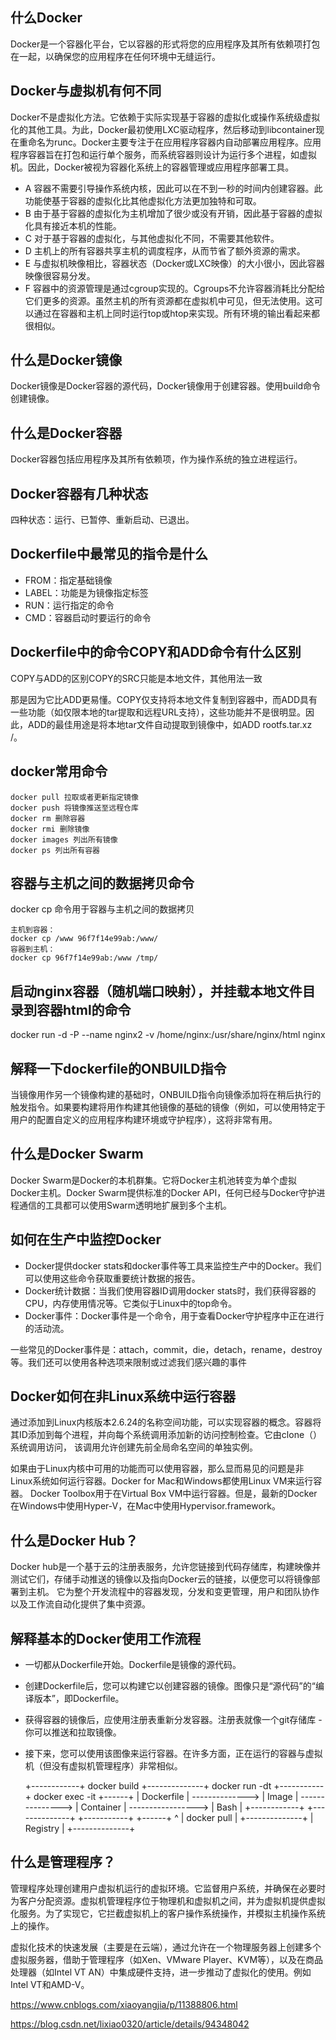 ## 什么Docker
Docker是一个容器化平台，它以容器的形式将您的应用程序及其所有依赖项打包在一起，以确保您的应用程序在任何环境中无缝运行。

## Docker与虚拟机有何不同
Docker不是虚拟化方法。它依赖于实际实现基于容器的虚拟化或操作系统级虚拟化的其他工具。为此，Docker最初使用LXC驱动程序，然后移动到libcontainer现在重命名为runc。Docker主要专注于在应用程序容器内自动部署应用程序。应用程序容器旨在打包和运行单个服务，而系统容器则设计为运行多个进程，如虚拟机。因此，Docker被视为容器化系统上的容器管理或应用程序部署工具。
* A 容器不需要引导操作系统内核，因此可以在不到一秒的时间内创建容器。此功能使基于容器的虚拟化比其他虚拟化方法更加独特和可取。
* B 由于基于容器的虚拟化为主机增加了很少或没有开销，因此基于容器的虚拟化具有接近本机的性能。
* C 对于基于容器的虚拟化，与其他虚拟化不同，不需要其他软件。
* D 主机上的所有容器共享主机的调度程序，从而节省了额外资源的需求。
* E 与虚拟机映像相比，容器状态（Docker或LXC映像）的大小很小，因此容器映像很容易分发。
* F 容器中的资源管理是通过cgroup实现的。Cgroups不允许容器消耗比分配给它们更多的资源。虽然主机的所有资源都在虚拟机中可见，但无法使用。这可以通过在容器和主机上同时运行top或htop来实现。所有环境的输出看起来都很相似。

## 什么是Docker镜像
Docker镜像是Docker容器的源代码，Docker镜像用于创建容器。使用build命令创建镜像。

## 什么是Docker容器
Docker容器包括应用程序及其所有依赖项，作为操作系统的独立进程运行。

## Docker容器有几种状态
四种状态：运行、已暂停、重新启动、已退出。

## Dockerfile中最常见的指令是什么
* FROM：指定基础镜像
* LABEL：功能是为镜像指定标签
* RUN：运行指定的命令
* CMD：容器启动时要运行的命令

## Dockerfile中的命令COPY和ADD命令有什么区别
COPY与ADD的区别COPY的SRC只能是本地文件，其他用法一致

那是因为它比ADD更易懂。COPY仅支持将本地文件复制到容器中，而ADD具有一些功能（如仅限本地的tar提取和远程URL支持），这些功能并不是很明显。因此，ADD的最佳用途是将本地tar文件自动提取到镜像中，如ADD rootfs.tar.xz /。
## docker常用命令
    docker pull 拉取或者更新指定镜像
    docker push 将镜像推送至远程仓库
    docker rm 删除容器
    docker rmi 删除镜像
    docker images 列出所有镜像
    docker ps 列出所有容器

## 容器与主机之间的数据拷贝命令
docker cp 命令用于容器与主机之间的数据拷贝

    主机到容器：
    docker cp /www 96f7f14e99ab:/www/
    容器到主机：
    docker cp 96f7f14e99ab:/www /tmp/

## 启动nginx容器（随机端口映射），并挂载本地文件目录到容器html的命令
docker run -d -P --name nginx2 -v /home/nginx:/usr/share/nginx/html nginx

## 解释一下dockerfile的ONBUILD指令
当镜像用作另一个镜像构建的基础时，ONBUILD指令向镜像添加将在稍后执行的触发指令。如果要构建将用作构建其他镜像的基础的镜像（例如，可以使用特定于用户的配置自定义的应用程序构建环境或守护程序），这将非常有用。

## 什么是Docker Swarm
Docker Swarm是Docker的本机群集。它将Docker主机池转变为单个虚拟Docker主机。Docker Swarm提供标准的Docker API，任何已经与Docker守护进程通信的工具都可以使用Swarm透明地扩展到多个主机。

## 如何在生产中监控Docker
* Docker提供docker stats和docker事件等工具来监控生产中的Docker。我们可以使用这些命令获取重要统计数据的报告。
* Docker统计数据：当我们使用容器ID调用docker stats时，我们获得容器的CPU，内存使用情况等。它类似于Linux中的top命令。
* Docker事件：Docker事件是一个命令，用于查看Docker守护程序中正在进行的活动流。

一些常见的Docker事件是：attach，commit，die，detach，rename，destroy等。我们还可以使用各种选项来限制或过滤我们感兴趣的事件

## Docker如何在非Linux系统中运行容器
通过添加到Linux内核版本2.6.24的名称空间功能，可以实现容器的概念。容器将其ID添加到每个进程，并向每个系统调用添加新的访问控制检查。它由clone（）系统调用访问，
该调用允许创建先前全局命名空间的单独实例。

如果由于Linux内核中可用的功能而可以使用容器，那么显而易见的问题是非Linux系统如何运行容器。Docker for Mac和Windows都使用Linux VM来运行容器。
Docker Toolbox用于在Virtual Box VM中运行容器。但是，最新的Docker在Windows中使用Hyper-V，在Mac中使用Hypervisor.framework。

## 什么是Docker Hub？
 Docker hub是一个基于云的注册表服务，允许您链接到代码存储库，构建映像并测试它们，存储手动推送的镜像以及指向Docker云的链接，以便您可以将镜像部署到主机。
 它为整个开发流程中的容器发现，分发和变更管理，用户和团队协作以及工作流自动化提供了集中资源。
 
## 解释基本的Docker使用工作流程
  * 一切都从Dockerfile开始。Dockerfile是镜像的源代码。
  
  * 创建Dockerfile后，您可以构建它以创建容器的镜像。图像只是“源代码”的“编译版本”，即Dockerfile。
  
  * 获得容器的镜像后，应使用注册表重新分发容器。注册表就像一个git存储库 - 你可以推送和拉取镜像。
  
  * 接下来，您可以使用该图像来运行容器。在许多方面，正在运行的容器与虚拟机（但没有虚拟机管理程序）非常相似。
  
  
     +------------+  docker build   +--------------+  docker run -dt   +-----------+  docker exec -it   +------+
        | Dockerfile | --------------> |    Image     | --------------->  | Container | -----------------> | Bash |
        +------------+                 +--------------+                   +-----------+                    +------+
                                         ^
                                         | docker pull
                                         |
                                       +--------------+
                                       |   Registry   |
                                       +--------------+

## 什么是管理程序？
 管理程序处理创建用户虚拟机运行的虚拟环境。它监督用户系统，并确保在必要时为客户分配资源。虚拟机管理程序位于物理机和虚拟机之间，并为虚拟机提供虚拟化服务。为了实现它，它拦截虚拟机上的客户操作系统操作，并模拟主机操作系统上的操作。
 
 虚拟化技术的快速发展（主要是在云端），通过允许在一个物理服务器上创建多个虚拟服务器，借助于管理程序（如Xen、VMware Player、KVM等），以及在商品处理器（如Intel VT AN）中集成硬件支持，进一步推动了虚拟化的使用。例如Intel VT和AMD-V。 
 
 
 https://www.cnblogs.com/xiaoyangjia/p/11388806.html
 
 https://blog.csdn.net/lixiao0320/article/details/94348042